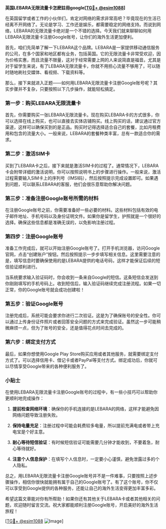 **英国LEBARA无限流量卡怎麽註冊google[[TG💪+ @esim1088](https://t.me/s/esim1088)]**

在英国留学或者工作的小伙伴们，肯定对网络的需求非常高吧？毕竟现在的生活已经离不开网络了。无论是学习、工作还是娱乐，都需要稳定的网络支持。而说到网络，LEBARA的无限流量卡绝对是一个不错的选择。今天我们就来聊聊如何用LEBARA无限流量卡注册Google账号，让你们的海外生活更加便利。

首先，咱们先简单了解一下LEBARA这个品牌。LEBARA是一家提供移动通信服务的公司，在多个国家和地区都有业务，包括英国。它的无限流量卡非常受欢迎，因为价格实惠，而且流量不限量，这对于经常需要上网的人来说简直是福音。尤其是对于留学生来说，有了LEBARA无限流量卡，你就不用担心流量不够用了，可以随时随地刷社交媒体、看视频、下载资料等。

那么，接下来就进入正题——如何用LEBARA无限流量卡注册Google账号呢？其实步骤并不复杂，只要按照以下几步操作，就能轻松搞定。

### 第一步：购买LEBARA无限流量卡

首先，你需要购买一张LEBARA无限流量卡。现在购买LEBARA卡的方式很多，你可以选择在线上购买，也可以直接去实体店铺购买。线上购买的话，建议通过官方渠道，这样可以确保买到的是正品。购买时记得选择适合自己的套餐，比如月租费用和包含的流量大小。一般来说，LEBARA的套餐种类丰富，总有一款适合你的需求。

### 第二步：激活SIM卡

买到了LEBARA卡之后，接下来就是激活SIM卡的过程了。通常情况下，LEBARA卡会附带详细的激活说明，你可以按照说明书上的步骤进行操作。一般来说，激活过程需要输入SIM卡上的序列号（IMSI码），然后按照提示完成设置即可。如果遇到问题，可以联系LEBARA的客服，他们会很乐意帮助你解决问题。

### 第三步：准备注册Google账号所需的材料

在注册Google账号之前，你需要准备好一些必要的材料。这些材料包括有效的电子邮件地址、手机号码以及身份证明文件。如果你是留学生，护照就是一个很好的选择。确保这些信息都是准确无误的，以免影响注册过程。

### 第四步：注册Google账号

准备工作完成后，就可以开始注册Google账号了。打开手机浏览器，访问Google官网，点击“创建账户”按钮。然后按照提示一步步填写相关信息。这里需要注意的是，填写信息时要确保使用的是LEBARA提供的电话号码，这样才能保证后续的短信验证顺利进行。

当系统要求输入验证码时，你会收到一条来自Google的短信。这条短信会发送到你刚刚填写的手机号码上。收到短信后，输入验证码继续完成注册流程。如果一切正常，你的Google账号就会成功创建啦！

### 第五步：验证Google账号

注册完成后，系统可能会要求你进行二次验证。这是为了确保账号的安全性。你可以通过上传身份证件照片或者回答安全问题的方式来完成验证。虽然这一步可能稍微麻烦一点，但为了账号的安全，还是值得花点时间去完成的。

### 第六步：绑定支付方式

最后，如果你想使用Google Play Store购买应用或者其他服务，就需要绑定支付方式了。可以选择信用卡、借记卡或者PayPal等支付方式。绑定成功后，你就可以尽情享受Google带来的各种便利服务了。

### 小贴士

在使用LEBARA无限流量卡注册Google账号的过程中，有一些小技巧可以帮助你更顺利地完成操作：

1. **提前检查网络环境**：确保你的手机连接的是LEBARA的网络，这样才能避免因网络问题导致注册失败。
   
2. **保持电量充足**：注册过程中可能会耗费较多电量，所以提前充满电或者带上充电宝是个好主意。

3. **耐心等待短信验证**：有时候短信验证可能需要几分钟才能收到，不要着急，耐心等待就好。

4. **注意个人信息保护**：在填写个人信息时，一定要小心谨慎，避免泄露过多的个人隐私。

总之，用LEBARA无限流量卡注册Google账号并不是一件难事，只要按照上述步骤操作，相信你很快就能拥有属于自己的Google账号了。有了这个账号，你不仅可以享受到Google提供的各种服务，还能让自己的海外生活变得更加丰富多彩。

希望这篇文章能对你有所帮助！如果你还有其他关于LEBARA卡或者其他相关的问题，欢迎随时留言交流。祝大家都能顺利注册Google账号，开启美好的海外生活旅程！

[[TG💪+ @esim1088](https://t.me/s/esim1088) ![Image](https://i.postimg.cc/4NQfJmqS/Snipaste-2025-05-13-00-14-12.png)]
